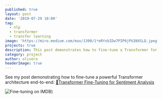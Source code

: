 ```yaml
---
published: true
layout: post
date: '2019-07-29 10:00'
tag:
  - nlp
  - transformer
  - transfer learning
image: 'https://miro.medium.com/max/1390/1*eRYxbIDw7PIP0jPU1NXSLQ.jpeg'
projects: true
description: This post demonstrates how to fine-tune a Transformer for sentiment analysis.
category: project
author: olivera
headerImage: true
---
```

See my post demonstrating how to fine-tune a powerful Transformer architecture end-to-end: 
[🤖Transformer Fine-Tuning for Sentiment Analysis](https://medium.com/@ben0it8/transformer-fine-tuning-for-sentiment-analysis-c000da034bb5?source=friends_link&sk=19ce3ee5a08032c6417268fbce0437ee)

![Fine-tuning on IMDB](https://miro.medium.com/max/1390/1*eRYxbIDw7PIP0jPU1NXSLQ.jpeg))
